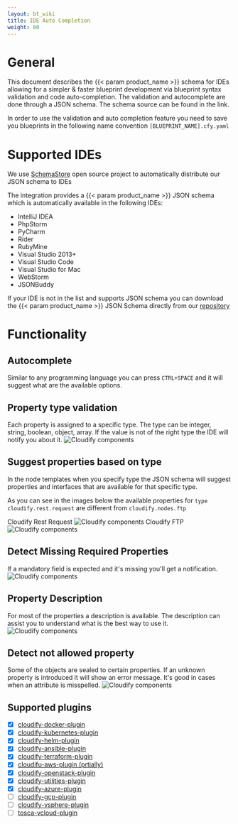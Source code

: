 ```yaml
---
layout: bt_wiki
title: IDE Auto Completion
weight: 80
---
```


# General
This document describes the {{< param product_name >}} schema for IDEs allowing for a simpler & faster blueprint development via blueprint syntax validation and code auto-completion. 
The validation and autocomplete are done through a JSON schema. The schema source can be found in the link.

In order to use the validation and auto completion feature you need to save you blueprints in the following name convention `[BLUEPRINT_NAME].cfy.yaml`

# Supported IDEs
We use [SchemaStore](http://www.schemastore.org/json/) open source project to automatically distribute our JSON schema to IDEs

The integration provides a {{< param product_name >}} JSON schema which is automatically available in the following IDEs:

- IntelliJ IDEA
- PhpStorm
- PyCharm
- Rider
- RubyMine
- Visual Studio 2013+
- Visual Studio Code
- Visual Studio for Mac
- WebStorm
- JSONBuddy

If your IDE is not in the list and supports JSON schema you can download the {{< param product_name >}} JSON Schema directly from our [repository](https://github.com/cloudify-cosmo/cloudify-dsl-schema)
   
# Functionality
## Autocomplete
Similar to any programming language you can press `CTRL+SPACE` and it will suggest what are the available options.

## Property type validation
Each property is assigned to a specific type. The type can be integer, string, boolean, object, array. If the value is not of the right type the IDE will notify you about it.
![Cloudify components]( /images/blueprint/ide_autocomplete/wrong_property_type.png )
## Suggest properties based on type
In the node templates when you specify type the JSON schema will suggest properties and interfaces that are available for that specific type.

As you can see in the images below the available properties for `type cloudify.rest.request` are different from `cloudify.nodes.ftp`

Cloudify Rest Request
![Cloudify components]( /images/blueprint/ide_autocomplete/properties_rest_request.png )
Cloudify FTP
![Cloudify components]( /images/blueprint/ide_autocomplete/properties_ftp.png )

## Detect Missing Required Properties
If a mandatory field is expected and it's missing you'll get a notification.
![Cloudify components]( /images/blueprint/ide_autocomplete/property_missing.png )

## Property Description
For most of the properties a description is available. The description can assist you to understand what is the best way to use it.
![Cloudify components]( /images/blueprint/ide_autocomplete/property_description.png )

## Detect not allowed property
Some of the objects are sealed to certain properties. If an unknown property is introduced it will show an error message. It's good in cases when an attribute is misspelled.
![Cloudify components]( /images/blueprint/ide_autocomplete/property_not_allowed.png )
 
## Supported plugins
- [x] [cloudify-docker-plugin](https://github.com/cloudify-cosmo/cloudify-docker-plugin)
- [x] [cloudify-kubernetes-plugin](https://github.com/cloudify-cosmo/cloudify-kubernetes-plugin)
- [x] [cloudify-helm-plugin](https://github.com/cloudify-incubator/cloudify-helm-plugin)
- [x] [cloudify-ansible-plugin](https://github.com/cloudify-cosmo/cloudify-ansible-plugin)
- [x] [cloudify-terraform-plugin](https://github.com/cloudify-cosmo/cloudify-terraform-plugin)
- [x] [cloudifu-aws-plugin (prtially)](https://github.com/cloudify-cosmo/cloudify-aws-plugin)
- [x] [cloudify-openstack-plugin](https://github.com/cloudify-cosmo/cloudify-openstack-plugin)
- [x] [cloudify-utilities-plugin](https://github.com/cloudify-incubator/cloudify-utilities-plugin)
- [x] [cloudify-azure-plugin](https://github.com/cloudify-cosmo/cloudify-azure-plugin)
- [ ] [cloudify-gcp-plugin](https://github.com/cloudify-cosmo/cloudify-gcp-plugin)
- [ ] [cloudify-vsphere-plugin](https://github.com/cloudify-cosmo/cloudify-vsphere-plugin)
- [ ] [tosca-vcloud-plugin](https://github.com/cloudify-cosmo/tosca-vcloud-plugin)
